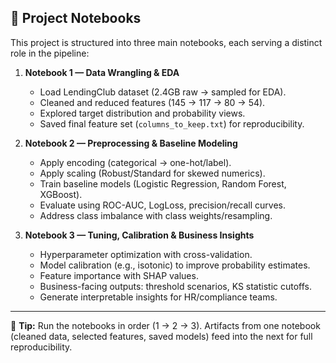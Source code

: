 ## 📓 Project Notebooks

This project is structured into three main notebooks, each serving a distinct role in the pipeline:

1. **Notebook 1 — Data Wrangling & EDA**
   - Load LendingClub dataset (2.4GB raw → sampled for EDA).  
   - Cleaned and reduced features (145 → 117 → 80 → 54).  
   - Explored target distribution and probability views.  
   - Saved final feature set (`columns_to_keep.txt`) for reproducibility.

2. **Notebook 2 — Preprocessing & Baseline Modeling**
   - Apply encoding (categorical → one-hot/label).  
   - Apply scaling (Robust/Standard for skewed numerics).  
   - Train baseline models (Logistic Regression, Random Forest, XGBoost).  
   - Evaluate using ROC-AUC, LogLoss, precision/recall curves.  
   - Address class imbalance with class weights/resampling.  

3. **Notebook 3 — Tuning, Calibration & Business Insights**
   - Hyperparameter optimization with cross-validation.  
   - Model calibration (e.g., isotonic) to improve probability estimates.  
   - Feature importance with SHAP values.  
   - Business-facing outputs: threshold scenarios, KS statistic cutoffs.  
   - Generate interpretable insights for HR/compliance teams.
     

---

📌 **Tip:** Run the notebooks in order (1 → 2 → 3). Artifacts from one notebook (cleaned data, selected features, saved models) feed into the next for full reproducibility.



